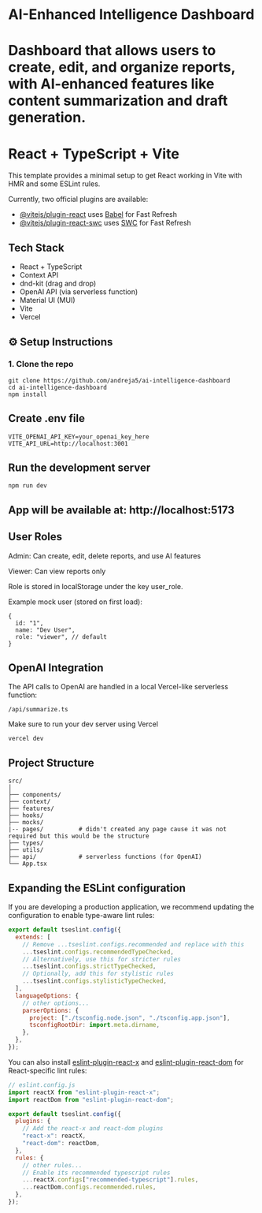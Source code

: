 # AI-Enhanced Intelligence Dashboard

# Dashboard that allows users to create, edit, and organize reports, with AI-enhanced features like content summarization and draft generation.

# React + TypeScript + Vite

This template provides a minimal setup to get React working in Vite with HMR and some ESLint rules.

Currently, two official plugins are available:

- [@vitejs/plugin-react](https://github.com/vitejs/vite-plugin-react/blob/main/packages/plugin-react) uses [Babel](https://babeljs.io/) for Fast Refresh
- [@vitejs/plugin-react-swc](https://github.com/vitejs/vite-plugin-react/blob/main/packages/plugin-react-swc) uses [SWC](https://swc.rs/) for Fast Refresh

## Tech Stack

- React + TypeScript
- Context API
- dnd-kit (drag and drop)
- OpenAI API (via serverless function)
- Material UI (MUI)
- Vite
- Vercel

## ⚙️ Setup Instructions

### 1. Clone the repo

```
git clone https://github.com/andreja5/ai-intelligence-dashboard
cd ai-intelligence-dashboard
npm install
```

## Create .env file

```
VITE_OPENAI_API_KEY=your_openai_key_here
VITE_API_URL=http://localhost:3001
```

## Run the development server

```
npm run dev
```

## App will be available at: http://localhost:5173

## User Roles

Admin: Can create, edit, delete reports, and use AI features

Viewer: Can view reports only

Role is stored in localStorage under the key user_role.

Example mock user (stored on first load):

```
{
  id: "1",
  name: "Dev User",
  role: "viewer", // default
}
```

## OpenAI Integration

The API calls to OpenAI are handled in a local Vercel-like serverless function:

```
/api/summarize.ts
```

Make sure to run your dev server using Vercel

```
vercel dev
```

## Project Structure

```
src/
│
├── components/
├── context/
├── features/
├── hooks/
├── mocks/
|-- pages/          # didn't created any page cause it was not required but this would be the structure
├── types/
├── utils/
├── api/            # serverless functions (for OpenAI)
└── App.tsx
```

## Expanding the ESLint configuration

If you are developing a production application, we recommend updating the configuration to enable type-aware lint rules:

```js
export default tseslint.config({
  extends: [
    // Remove ...tseslint.configs.recommended and replace with this
    ...tseslint.configs.recommendedTypeChecked,
    // Alternatively, use this for stricter rules
    ...tseslint.configs.strictTypeChecked,
    // Optionally, add this for stylistic rules
    ...tseslint.configs.stylisticTypeChecked,
  ],
  languageOptions: {
    // other options...
    parserOptions: {
      project: ["./tsconfig.node.json", "./tsconfig.app.json"],
      tsconfigRootDir: import.meta.dirname,
    },
  },
});
```

You can also install [eslint-plugin-react-x](https://github.com/Rel1cx/eslint-react/tree/main/packages/plugins/eslint-plugin-react-x) and [eslint-plugin-react-dom](https://github.com/Rel1cx/eslint-react/tree/main/packages/plugins/eslint-plugin-react-dom) for React-specific lint rules:

```js
// eslint.config.js
import reactX from "eslint-plugin-react-x";
import reactDom from "eslint-plugin-react-dom";

export default tseslint.config({
  plugins: {
    // Add the react-x and react-dom plugins
    "react-x": reactX,
    "react-dom": reactDom,
  },
  rules: {
    // other rules...
    // Enable its recommended typescript rules
    ...reactX.configs["recommended-typescript"].rules,
    ...reactDom.configs.recommended.rules,
  },
});
```
